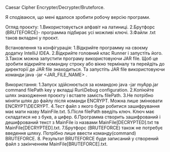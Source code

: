 Caesar Cipher Encrypter/Decrypter/Bruteforce.

Я сподіваюся, що мені вдалося зробити робочу версію програми.

Oгляд проєкту:
1.Використовується алфавіт на латиниці.
2.Брутфорс (BRUTEFORCE)- программа підбирає усі можливі ключі.
3.Файли .txt таков вкладені у проєкт.

Встановлення та конфігурація:
1.Відкрийте программу на своєму додатку IntelliJ IDEA.
2.Відкрийте головний клас Runner і запустіть його.
3.Також можна запустити програму використовуючи JAR file. Щоб це зробити відкрийте командну строку або вікно терміналу
та перейдіть до директорії де JAR file знаходиться. Та запустіть JAR file використовуючи команди
 java -jar <JAR_FILE_NAME> <command> <filePath> <key>.

Використання:
1.Запуск здійснюється за командою java -jar myApp.jar command filePath key у вкладці Run\Debug configuration.
2.Копіюйте шлях знаходження проєкту і вставте замість filePath.
3.Не потрібно міняти шлях до файлу після команди ENCRYPT. Можна лише змінювати ENCRYPT\DECRYPT.
4.Тест файл з якого буде робитися зашифрування має мати назву MainFile.txt.
5.Після filePath введіть ключ. Ключ має складатися не з букв, а цифер.
6.Программа створить зашифрований і дешифрований текст з MainFile із назвами MainFile[DECRYPTED].txt тв MainFile[DECRYPTED].txt.
7.Брутфорс (BRUTEFORCE) також не потребує введення шляху. Потрібно лише ввести команду(command) BRUTEFORCE.
8. Результат BRUTEFORCE буде записаний у створений файл з закінченням MainFile[BRUTEFORCE].txt.
